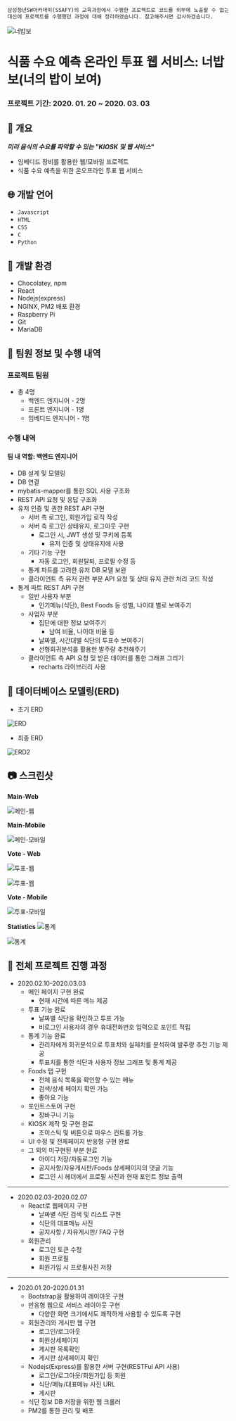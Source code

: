 ```txt
삼성청년SW아카데미(SSAFY)의 교육과정에서 수행한 프로젝트로 코드를 외부에 노출할 수 없는 점 양해 부탁드립니다.
대신에 프로젝트를 수행했던 과정에 대해 정리하였습니다. 참고해주시면 감사하겠습니다.
```





![너밥보](NBB_images/nbb_logo.png)

# 식품 수요 예측 온라인 투표 웹 서비스: 너밥보(너의 밥이 보여)

### 프로젝트 기간: 2020. 01. 20 ~ 2020. 03. 03



## 📖 개요

***미리 음식의 수요를 파악할 수 있는 "KIOSK 및 웹 서비스"***

- 임베디드 장비를 활용한 웹/모바일 프로젝트
- 식품 수요 예측을 위한 온오프라인 투표 웹 서비스



## 🌐 개발 언어

 - `Javascript`
 - `HTML`
 - `CSS`
 - `C`
 - `Python`



## 📌 개발 환경

- Chocolatey, npm
- React
- Nodejs(express)
- NGINX, PM2 배포 환경
- Raspberry Pi
- Git
- MariaDB



## :two_men_holding_hands: ​팀원 정보 및 수행 내역

### 프로젝트 팀원

- 총 4명
  - 백엔드 엔지니어 - 2명
  - 프론트 엔지니어 - 1명
  - 임베디드 엔지니어 - 1명

### 수행 내역

#### 팀 내 역할: 백엔드 엔지니어

- DB 설계 및 모델링
- DB 연결
- mybatis-mapper를 통한 SQL 사용 구조화
- REST API 요청 및 응답 구조화
- 유저 인증 및 권한 REST API 구현
  - 서버 측 로그인, 회원가입 로직 작성 
  - 서버 측 로그인 상태유지, 로그아웃 구현
    - 로그인 시, JWT 생성 및 쿠키에 등록
      - 유저 인증 및 상태유지에 사용
  - 기타 기능 구현
    - 자동 로그인, 회원탈퇴, 프로필 수정 등 
  - 통계 파트를 고려한 유저 DB 모델 보완
  - 클라이언트 측 유저 관련 부분 API 요청 및 상태 유지 관련 처리 코드 작성
- 통계 파트 REST API 구현
  - 일반 사용자 부분
    - 인기메뉴(식단), Best Foods 등 성별, 나이대 별로 보여주기
  - 사업자 부분
    - 집단에 대한 정보 보여주기
      - 남여 비율, 나이대 비율 등
    - 날짜별, 시간대별 식단의 투표수 보여주기
    - 선형회귀분석를 활용한 발주량 추천해주기
  - 클라이언트 측 API 요청 및 받은 데이터를 통한 그래프 그리기
    - recharts 라이브러리 사용 



## :minidisc: ​데이터베이스 모델링(ERD)

- 초기 ERD

![ERD](NBB_images/ERD1.png)

- 최종 ERD

![ERD2](NBB_images/ERD2.png)



## 📷 스크린샷

**Main-Web**

![메인-웹](NBB_images/메인1.png)

**Main-Mobile**

![메인-모바일](NBB_images/메인2.jpg)

**Vote - Web**

![투표-웹](NBB_images/투표3.jpg)

![투표-웹](NBB_images/투표4.png)

**Vote - Mobile**

![투표-모바일](NBB_images/투표2.jpg)

**Statistics**
![통계](NBB_images/통계1.png)

![통계](NBB_images/통계2.png)



## 🧭 전체 프로젝트 진행 과정

- 2020.02.10-2020.03.03
    - 메인 페이지 구현 완료
        - 현재 시간에 따른 메뉴 제공
    - 투표 기능 완료
        - 날짜별 식단을 확인하고 투표 가능
        - 비로그인 사용자의 경우 휴대전화번호 입력으로 포인트 적립
    - 통계 기능 완료
        - 관리자에게 회귀분석으로 투표치와 실제치를 분석하여 발주량 추천 기능 제공
        - 투표치를 통한 식단과 사용자 정보 그래프 및 통계 제공
    - Foods 탭 구현
        - 전체 음식 목록을 확인할 수 있는 메뉴
        - 검색/상세 페이지 확인 가능
        - 좋아요 기능
    - 포인트스토어 구현
        - 장바구니 기능
    - KIOSK 제작 및 구현 완료
        - 조이스틱 및 버튼으로 마우스 컨트롤 가능
    - UI 수정 및 전체페이지 반응형 구현 완료
    - 그 외의 미구현된 부분 완료
        - 아이디 저장/자동로그인 기능
        - 공지사항/자유게시판/Foods 상세페이지의 댓글 기능
        - 로그인 시 헤더에서 프로필 사진과 현재 포인트 정보 출력
---
- 2020.02.03-2020.02.07
    - React로 웹페이지 구현
        - 날짜별 식단 검색 및 리스트 구현
        - 식단의 대표메뉴 사진
        - 공지사항 / 자유게시판/ FAQ 구현
    - 회원관리
        - 로그인 토큰 수정
        - 회원 프로필
        - 회원가입 시 프로필사진 저장
---
- 2020.01.20-2020.01.31
    - Bootstrap을 활용하여 레이아웃 구현
    - 반응형 웹으로 서비스 레이아웃 구현
        - 다양한 화면 크기에서도 쾌적하게 사용할 수 있도록 구현 
    - 회원관리와 게시판 웹 구현
        - 로그인/로그아웃
        - 회원상세페이지
        - 게시판 목록확인
        - 게시판 상세페이지 확인
    - Nodejs(Express)를 활용한 서버 구현(RESTFul API 사용)
        - 로그인/로그아웃/회원가입 등 회원
        - 식단/메뉴/대표메뉴 사진 URL
        - 게시판
    - 식단 정보 DB 저장을 위한 웹 크롤러
    - PM2를 통한 관리 및 배포



